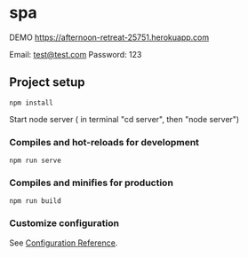 # spa
DEMO https://afternoon-retreat-25751.herokuapp.com


Email: test@test.com
Password: 123

## Project setup
```
npm install
```
Start node server ( in terminal "cd server", then "node server")

### Compiles and hot-reloads for development
```
npm run serve
```

### Compiles and minifies for production
```
npm run build
```

### Customize configuration
See [Configuration Reference](https://cli.vuejs.org/config/).
